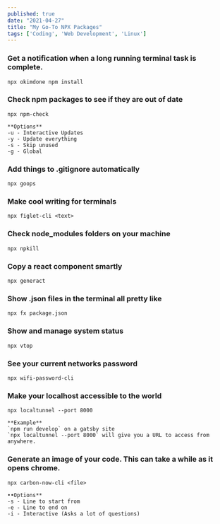 ```yaml
---
published: true
date: "2021-04-27"
title: "My Go-To NPX Packages"
tags: ['Coding', 'Web Development', 'Linux']
---
```



### Get a notification when a long running terminal task is complete.
```
npx okimdone npm install
```

### Check npm packages to see if they are out of date
```
npx npm-check

**Options**
-u - Interactive Updates
-y - Update everything
-s - Skip unused
-g - Global
```

### Add things to .gitignore automatically
```
npx goops
```
### Make cool writing for terminals
```
npx figlet-cli <text>
```
### Check node_modules folders on your machine
```
npx npkill
```
### Copy a react component smartly
```
npx generact
```
### Show .json files in the terminal all pretty like
```
npx fx package.json
```
### Show and manage system status
```
npx vtop
```
### See your current networks password
```
npx wifi-password-cli
```
### Make your localhost accessible to the world
```
npx localtunnel --port 8000

**Example**
`npm run develop` on a gatsby site
`npx localtunnel --port 8000` will give you a URL to access from anywhere.
```
### Generate an image of your code. This can take a while as it opens chrome.
```
npx carbon-now-cli <file>

••Options**
-s - Line to start from
-e - Line to end on
-i - Interactive (Asks a lot of questions)
```
